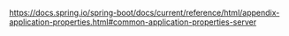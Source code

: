 https://docs.spring.io/spring-boot/docs/current/reference/html/appendix-application-properties.html#common-application-properties-server